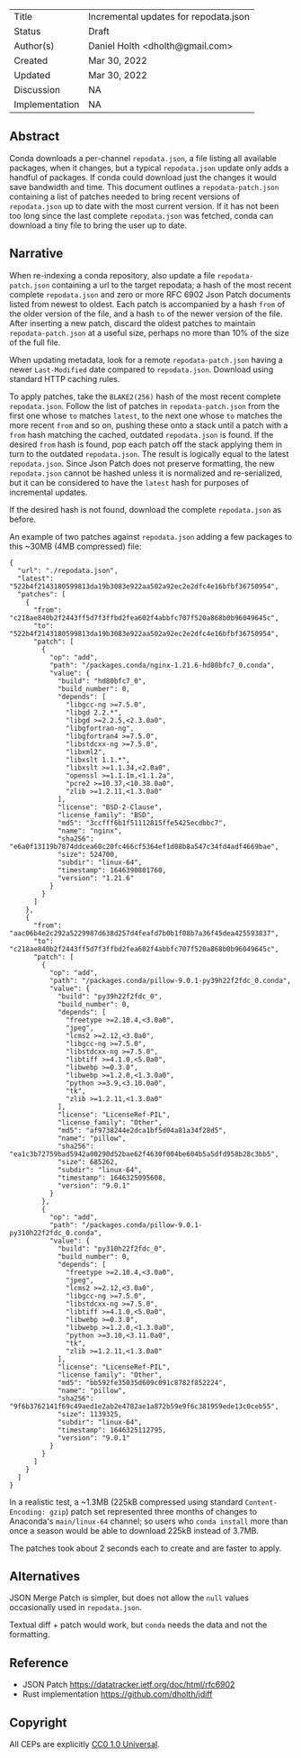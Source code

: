 <table>
<tr><td> Title </td><td> Incremental updates for repodata.json </td>
<tr><td> Status </td><td> Draft </td></tr>
<tr><td> Author(s) </td><td> Daniel Holth &lt;dholth@gmail.com&gt;</td></tr>
<tr><td> Created </td><td> Mar 30, 2022</td></tr>
<tr><td> Updated </td><td> Mar 30, 2022</td></tr>
<tr><td> Discussion </td><td> NA </td></tr>
<tr><td> Implementation </td><td> NA </td></tr>
</table>

## Abstract

Conda downloads a per-channel `repodata.json`, a file listing all available packages, when it changes, but a typical `repodata.json` update only adds a handful of packages. If conda could download just the changes it would save bandwidth and time. This document outlines a `repodata-patch.json` containing a list of patches needed to bring recent versions of `repodata.json` up to date with the most current version. If it has not been too long since the last complete `repodata.json` was fetched, conda can download a tiny file to bring the user up to date.

## Narrative

When re-indexing a conda repository, also update a file `repodata-patch.json` containing a url to the target repodata; a hash of the most recent complete `repodata.json` and zero or more RFC 6902 Json Patch documents listed from newest to oldest. Each patch is accompanied by a hash `from` of the older version of the file, and a hash `to` of the newer version of the file. After inserting a new patch, discard the oldest patches to maintain `repodata-patch.json` at a useful size, perhaps no more than 10% of the size of the full file.

When updating metadata, look for a remote `repodata-patch.json` having a newer `Last-Modified` date compared to `repodata.json`. Download using standard HTTP caching rules.

To apply patches, take the `BLAKE2(256)` hash of the most recent complete `repodata.json`. Follow the list of patches in `repodata-patch.json` from the first one whose `to` matches `latest`, to the next one whose `to` matches the more recent `from` and so on, pushing these onto a stack until a patch with a `from` hash matching the cached, outdated `repodata.json` is found. If the desired `from` hash is found, pop each patch off the stack applying them in turn to the outdated `repodata.json`. The result is logically equal to the latest `repodata.json`. Since Json Patch does not preserve formatting, the new `repodata.json` cannot be hashed unless it is normalized and re-serialized, but it can be considered to have the `latest` hash for purposes of incremental updates.

If the desired hash is not found, download the complete `repodata.json` as before.

An example of two patches against `repodata.json` adding a few packages to this ~30MB (4MB compressed) file:

```
{
  "url": "./repodata.json",
  "latest": "522b4f2143180599813da19b3083e922aa502a92ec2e2dfc4e16bfbf36750954",
  "patches": [
    {
      "from": "c218ae840b2f2443ff5d7f3ffbd2fea602f4abbfc707f520a868b0b96049645c",
      "to": "522b4f2143180599813da19b3083e922aa502a92ec2e2dfc4e16bfbf36750954",
      "patch": [
        {
          "op": "add",
          "path": "/packages.conda/nginx-1.21.6-hd80bfc7_0.conda",
          "value": {
            "build": "hd80bfc7_0",
            "build_number": 0,
            "depends": [
              "libgcc-ng >=7.5.0",
              "libgd 2.2.*",
              "libgd >=2.2.5,<2.3.0a0",
              "libgfortran-ng",
              "libgfortran4 >=7.5.0",
              "libstdcxx-ng >=7.5.0",
              "libxml2",
              "libxslt 1.1.*",
              "libxslt >=1.1.34,<2.0a0",
              "openssl >=1.1.1m,<1.1.2a",
              "pcre2 >=10.37,<10.38.0a0",
              "zlib >=1.2.11,<1.3.0a0"
            ],
            "license": "BSD-2-Clause",
            "license_family": "BSD",
            "md5": "3ccfff6b1f51112815ffe5425ecdbbc7",
            "name": "nginx",
            "sha256": "e6a0f13119b7074ddcea60c20fc466cf5364ef1d08b8a547c34fd4adf4669bae",
            "size": 524700,
            "subdir": "linux-64",
            "timestamp": 1646390801760,
            "version": "1.21.6"
          }
        }
      ]
    },
    {
      "from": "aac06b4e2c292a5229987d638d257d4feafd7b0b1f08b7a36f45dea425593837",
      "to": "c218ae840b2f2443ff5d7f3ffbd2fea602f4abbfc707f520a868b0b96049645c",
      "patch": [
        {
          "op": "add",
          "path": "/packages.conda/pillow-9.0.1-py39h22f2fdc_0.conda",
          "value": {
            "build": "py39h22f2fdc_0",
            "build_number": 0,
            "depends": [
              "freetype >=2.10.4,<3.0a0",
              "jpeg",
              "lcms2 >=2.12,<3.0a0",
              "libgcc-ng >=7.5.0",
              "libstdcxx-ng >=7.5.0",
              "libtiff >=4.1.0,<5.0a0",
              "libwebp >=0.3.0",
              "libwebp >=1.2.0,<1.3.0a0",
              "python >=3.9,<3.10.0a0",
              "tk",
              "zlib >=1.2.11,<1.3.0a0"
            ],
            "license": "LicenseRef-PIL",
            "license_family": "Other",
            "md5": "af9738244e2dca1bf5d04a81a34f28d5",
            "name": "pillow",
            "sha256": "ea1c3b72759bad5942a00290d52bae62f4630f004be604b5a5dfd958b28c3bb5",
            "size": 685262,
            "subdir": "linux-64",
            "timestamp": 1646325095608,
            "version": "9.0.1"
          }
        },
        {
          "op": "add",
          "path": "/packages.conda/pillow-9.0.1-py310h22f2fdc_0.conda",
          "value": {
            "build": "py310h22f2fdc_0",
            "build_number": 0,
            "depends": [
              "freetype >=2.10.4,<3.0a0",
              "jpeg",
              "lcms2 >=2.12,<3.0a0",
              "libgcc-ng >=7.5.0",
              "libstdcxx-ng >=7.5.0",
              "libtiff >=4.1.0,<5.0a0",
              "libwebp >=0.3.0",
              "libwebp >=1.2.0,<1.3.0a0",
              "python >=3.10,<3.11.0a0",
              "tk",
              "zlib >=1.2.11,<1.3.0a0"
            ],
            "license": "LicenseRef-PIL",
            "license_family": "Other",
            "md5": "bb592fe35035d609c091c8782f852224",
            "name": "pillow",
            "sha256": "9f6b3762141f69c49aed1e2ab2e4782ae1a872b59e9f6c381959ede13c0ceb55",
            "size": 1139325,
            "subdir": "linux-64",
            "timestamp": 1646325112795,
            "version": "9.0.1"
          }
        }
      ]
    }
  ]
}
```

In a realistic test, a ~1.3MB (225kB compressed using standard `Content-Encoding: gzip`) patch set represented three months of changes to Anaconda's `main/linux-64` channel; so users who `conda install` more than once a season would be able to download 225kB instead of 3.7MB.

The patches took about 2 seconds each to create and are faster to apply.

## Alternatives

JSON Merge Patch is simpler, but does not allow the `null` values occasionally used in `repodata.json`.

Textual diff + patch would work, but `conda` needs the data and not the formatting.

## Reference

* JSON Patch https://datatracker.ietf.org/doc/html/rfc6902
* Rust implementation https://github.com/dholth/jdiff

## Copyright

All CEPs are explicitly [CC0 1.0 Universal](https://creativecommons.org/publicdomain/zero/1.0/).
